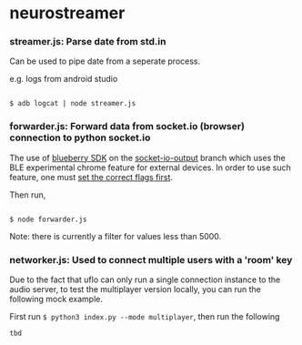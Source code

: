 # neurostreamer 

### streamer.js: Parse date from std.in

Can be used to pipe date from a seperate process.

e.g. logs from android studio

```

$ adb logcat | node streamer.js

```

### forwarder.js: Forward data from socket.io (browser) connection to python socket.io

The use of [blueberry SDK](https://github.com/blueberryxtech/blueberry-js-sdk) on the [socket-io-output](https://github.com/blueberryxtech/blueberry-js-sdk/tree/socket-io-output) branch which uses the BLE experimental chrome feature for external devices. In order to use such feature, one must [set the correct flags first](https://developers.google.com/web/updates/2015/07/interact-with-ble-devices-on-the-web).

Then run,

```

$ node forwarder.js

```
Note: there is currently a filter for values less than 5000.

### networker.js: Used to connect multiple users with a 'room' key

Due to the fact that uflo can only run a single connection instance to the audio server, to test the multiplayer version locally, you can run the following mock example. 

First run `$ python3 index.py --mode multiplayer`, then run the following

```
tbd
```
